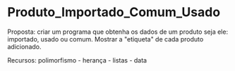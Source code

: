 # Produto_Importado_Comum_Usado

Proposta: criar um programa que obtenha os dados de um produto seja ele: importado, usado ou comum. Mostrar a "etiqueta" de cada produto adicionado.

Recursos: polimorfismo - herança - listas - data 
